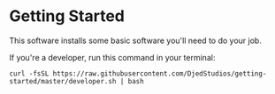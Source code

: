 Getting Started
===============

This software installs some basic software you'll need to do your job.

If you're a developer, run this command in your terminal:

```
curl -fsSL https://raw.githubusercontent.com/DjedStudios/getting-started/master/developer.sh | bash
```
